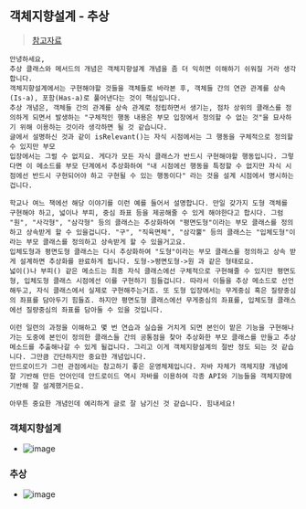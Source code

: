 ## 객체지향설계 - 추상
> [참고자료](https://ryan-han.com/post/java/abstract_class/)


```
안녕하세요,
추상 클래스와 메서드의 개념은 객체지향설계 개념을 좀 더 익히면 이해하기 쉬워질 거라 생각합니다.
객체지향설계에서는 구현해야할 것들을 객체들로 바라본 후, 객체들 간의 연관 관계를 상속(Is-a), 포함(Has-a)로 풀어낸다는 것이 핵심입니다.
추상 개념은, 객체들 간의 관계를 상속 관계로 정립하면서 생기는, 점차 상위의 클래스를 정의하게 되면서 발생하는 "구체적인 행동 내용은 부모 입장에서 정의할 수 없는 것"을 묘사하기 위해 이용하는 것이라 생각하면 될 것 같습니다.
글에서 설명하신 것과 같이 isRelevant()는 자식 시점에서는 그 행동을 구체적으로 정의할 수 있지만 부모
입장에서는 그럴 수 없지요. 게다가 모든 자식 클래스가 반드시 구현해야할 행동입니다. 그렇다면 이 메소드를 부모 단계에서 추상화하여 "내 시점에선 행동을 특정할 수 없지만 자식 시점에선 반드시 구현되어야 하고 구현될 수 있는 행동이다" 라는 것을 설계 시점에서 명시하는 겁니다.

학교나 여느 책에선 해당 이야기를 이런 예를 들어서 설명합니다. 만일 갖가지 도형 객체를 구현해야 하고, 넓이나 부피, 중심 좌표 등을 제공해줄 수 있게 해야한다고 합시다. 그럼 "원", "사각형", "삼각형" 등의 클래스는 추상화하여 "평면도형"이라는 부모 클래스를 정의하고 상속받게 할 수 있을겁니다. "구", "직육면체", "삼각뿔" 등의 클래스는 "입체도형"이라는 부모 클래스를 정의하고 상속받게 할 수 있을거고요.
입체도형과 평면도형 클래스는 다시 추상화하여 "도형"이라는 부모 클래스를 정의하고 상속 받게 설계하면 추상화를 완료하게 됩니다. 도형->평면도형->원 과 같은 형태로요.
넓이()나 부피() 같은 메소드는 최종 자식 클래스에선 구체적으로 구현해줄 수 있지만 평면도형, 입체도형 클래스 시점에선 이를 구현하기 힘들겁니다. 따라서 이들을 추상 메소드로 선언해두고, 자식 클래스에서 실제로 구현해주는거죠. 또 도형 입장에서는 무게중심 혹은 질량중심의 좌표를 담아두기 힘들죠. 하지만 평면도형 클래스에선 무게중심의 좌표를, 입체도형 클래스에선 질량중심의 좌표를 담아둘 수 있을 것입니다.

이런 일련의 과정을 이해하고 몇 번 연습과 실습을 거치게 되면 본인이 맡은 기능을 구현해나가는 도중에 본인이 정의한 클래스들 간의 공통점을 찾아 추상화한 부모 클래스를 만들고 추상 메소드를 추출해나갈 수 있게 될겁니다. 그리고 이게 객체지향설계의 절반 정도 되는 것 같습니다. 그만큼 간단하지만 중요한 개념입니다.
안드로이드가 그런 관점에서는 참고하기 좋은 운영체제입니다. 자바 자체가 객체지향 개념에 잘 기반해 만든 언어인데 안드로이드 역시 자바를 이용하여 각종 API와 기능들을 객체지향에 기반해 잘 설계했거든요.

아무튼 중요한 개념인데 예리하게 글로 잘 남기신 것 같습니다. 힘내세요!
```

### 객체지향설계
- ![image](https://user-images.githubusercontent.com/61215550/207769673-f0f3b359-e21f-4318-816a-f4efe821ba5b.png)

### 추상
- ![image](https://user-images.githubusercontent.com/61215550/207769706-1b4c4bf1-45bb-4e76-ab9a-3ce33da66326.png)
